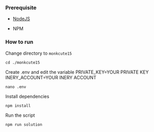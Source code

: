 ### Prerequisite

- [NodeJS](https://nodejs.org/en/)

- NPM



### How to run

Change directory to ```monkcute15```

```shell
cd ./monkcute15
```

Create .env and edit the variable
PRIVATE_KEY=YOUR PRIVATE KEY
INERY_ACCOUNT=YOUR INERY ACCOUNT

```shell
nano .env
```

Install dependencies

```shell
npm install
```

Run the script

```
npm run solution
```
